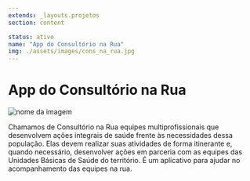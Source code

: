 ```yaml
---
extends: _layouts.projetos
section: content

status: ativo
name: "App do Consultório na Rua"
img: ./assets/images/cons_na_rua.jpg
---
```

# App do Consultório na Rua

![nome da imagem](./assets/images/cons_na_rua.jpg)

Chamamos de Consultório na Rua equipes multiprofissionais que desenvolvem ações integrais de saúde frente às necessidades dessa população. Elas devem realizar suas atividades de forma itinerante e, quando necessário, desenvolver ações em parceria com as equipes das Unidades Básicas de Saúde do território. É um aplicativo para ajudar no acompanhamento das equipes na rua.
